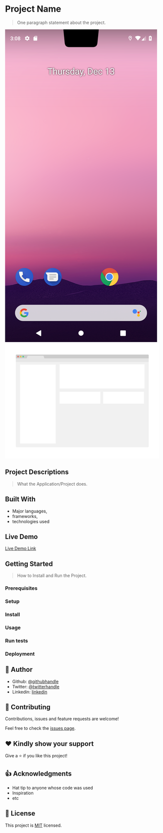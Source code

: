 # Project Name

> One paragraph statement about the project.

![screenshot](./mobile.png)
![screenshot](./app_screenshot.png)

## Project Descriptions

> What the Application/Project does.

## Built With

- Major languages,
- frameworks,
- technologies used

## Live Demo

[Live Demo Link](https://livedemo.com)

## Getting Started

> How to Install and Run the Project.

### Prerequisites

### Setup

### Install

### Usage

### Run tests

### Deployment

## 👤 Author

- Github: [@githubhandle](https://github.com/githubhandle)
- Twitter: [@twitterhandle](https://twitter.com/twitterhandle)
- Linkedin: [linkedin](https://linkedin.com/linkedinhandle)

## 🤝 Contributing

Contributions, issues and feature requests are welcome!

Feel free to check the [issues page](issues/).

## :heart: Kindly show your support

Give a ⭐️ if you like this project!

## :thumbsup: Acknowledgments

- Hat tip to anyone whose code was used
- Inspiration
- etc

## 📝 License

This project is [MIT](lic.url) licensed.
